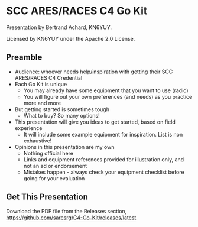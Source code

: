 # SCC ARES/RACES C4 Go Kit

Presentation by Bertrand Achard, KN6YUY.

Licensed by KN6YUY under the Apache 2.0 License.

## Preamble

- Audience: whoever needs help/inspiration with getting their SCC ARES/RACES C4 Credential
- Each Go Kit is unique
  - You may already have some equipment that you want to use (radio)
  - You will figure out your own preferences (and needs) as you practice more and more
- But getting started is sometimes tough
  - What to buy? So many options!
- This presentation will give you ideas to get started, based on field experience
  - It will include some example equipment for inspiration. List is non exhaustive!
- Opinions in this presentation are my own
  - Nothing official here
  - Links and equipment references provided for illustration only, and not an ad or endorsement
  - Mistakes happen - always check your equipment checklist before going for your evaluation

## Get This Presentation

Download the PDF file from the Releases section, https://github.com/saresrg/C4-Go-Kit/releases/latest
